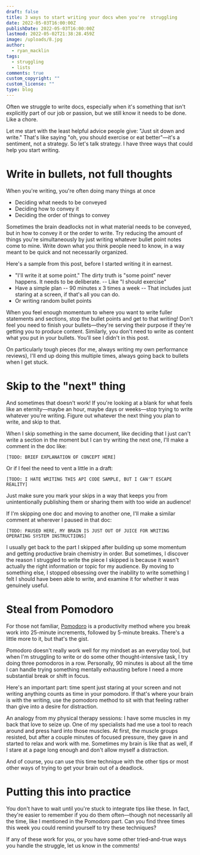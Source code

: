 ```yaml
---
draft: false
title: 3 ways to start writing your docs when you're  struggling
date: 2022-05-03T16:00:00Z
publishDate: 2022-05-03T16:00:00Z
lastmod: 2022-05-02T21:38:28.459Z
image: /uploads/8.jpg
author:
  - ryan_macklin
tags:
  - struggling
  - lists
comments: true
custom_copyright: ""
custom_license: ""
type: blog
---
```


Often we struggle to write docs, especially when it's something that isn't explicitly part of our job or passion, but we still know it needs to be done. Like a chore.

Let me start with the least helpful advice people give: "Just sit down and write." That's like saying "oh, you should exercise or eat better"—it's a sentiment, not a strategy. So let's talk strategy. I have three ways that could help you start writing.

# Write in bullets, not full thoughts

When you're writing, you're often doing many things at once
-   Deciding what needs to be conveyed
-   Deciding how to convey it
-   Deciding the order of things to convey

Sometimes the brain deadlocks not in what material needs to be conveyed, but in how to convey it or the order to write. Try reducing the amount of things you're simultaneously by just writing whatever bullet point notes come to mine. Write down what you think people need to know, in a way meant to be quick and not necessarily organized.

Here's a sample from this post, before I started writing it in earnest.

-   "I'll write it at some point." The dirty truth is "some point" never happens. It needs to be deliberate.
--   Like "I should exercise"
-   Have a simple plan
--   90 minutes x 3 times a week
--   That includes just staring at a screen, if that's all you can do.
-   Or writing random bullet points

When you feel enough momentum to where you want to write fuller statements and sections, stop the bullet points and get to that writing! Don't feel you need to finish your bullets—they're serving their purpose if they're getting you to produce content. Similarly, you don't need to write as content what you put in your bullets. You'll see I didn't in this post.

On particularly tough pieces (for me, always writing my own performance reviews), I'll end up doing this multiple times, always going back to bullets when I get stuck.

# Skip to the "next" thing

And sometimes that doesn't work! If you're looking at a blank for what feels like an eternity—maybe an hour, maybe days or weeks—stop trying to write whatever you're writing. Figure out whatever the next thing you plan to write, and skip to that.

When I skip something in the same document, like deciding that I just can't write a section in the moment but I can try writing the next one, I'll make a comment in the doc like:

    [TODO: BRIEF EXPLANATION OF CONCEPT HERE]

Or if I feel the need to vent a little in a draft:

    [TODO: I HATE WRITING THIS API CODE SAMPLE, BUT I CAN'T ESCAPE REALITY]

Just make sure you mark your skips in a way that keeps you from unintentionally publishing them or sharing them with too wide an audience!

If I'm skipping one doc and moving to another one, I'll make a similar comment at wherever I paused in that doc:

    [TODO: PAUSED HERE, MY BRAIN IS JUST OUT OF JUICE FOR WRITING OPERATING SYSTEM INSTRUCTIONS]

I usually get back to the part I skipped after building up some momentum and getting productive brain chemistry in order. But sometimes, I discover the reason I struggled to write the piece I skipped is because it wasn't actually the right information or topic for my audience. By moving to something else, I stopped obsessing over the inability to write something I felt I should have been able to write, and examine it for whether it was genuinely useful.

# Steal from Pomodoro

For those not familiar, [Pomodoro](https://en.wikipedia.org/wiki/Pomodoro_Technique) is a productivity method where you break work into 25-minute increments, followed by 5-minute breaks. There's a little more to it, but that's the gist.

Pomodoro doesn't really work well for my mindset as an everyday tool, but when I'm struggling to write or do some other thought-intensive task, I try doing three pomodoros in a row. Personally, 90 minutes is about all the time I can handle trying something mentally exhausting before I need a more substantial break or shift in focus.

Here's an important part: time spent just staring at your screen and not writing anything counts as time in your pomodoro. If that's where your brain is with the writing, use the pomodoro method to sit with that feeling rather than give into a desire for distraction.

An analogy from my physical therapy sessions: I have some muscles in my back that love to seize up. One of my specialists had me use a tool to reach around and press hard into those muscles. At first, the muscle groups resisted, but after a couple minutes of focused pressure, they gave in and started to relax and work with me. Sometimes my brain is like that as well, if I stare at a page long enough and don't allow myself a distraction.

And of course, you can use this time technique with the other tips or most other ways of trying to get your brain out of a deadlock.

# Putting this into practice

You don't have to wait until you're stuck to integrate tips like these. In fact, they're easier to remember if you do them often—though not necessarily all the time, like I mentioned in the Pomodoro part. Can you find three times this week you could remind yourself to try these techniques?

If any of these work for you, or you have some other tried-and-true ways you handle the struggle, let us know in the comments!